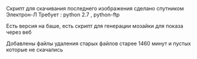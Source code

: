 Скрипт для скачивания последнего изображения сделано спутником Электрон-Л 
Требует : python 2.7 , python-ftp

Есть версия на  баше, есть скрипт для генерации мозайки для показа через веб

Добавлены файлы удаления старых файлов старее 1460 минут и пустых которые не скачались
